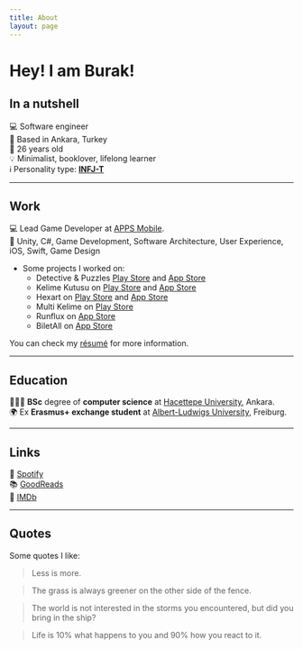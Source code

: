 ```yaml
---
title: About
layout: page
---
```

<!-- ![Profile Image]({{ site.url }}/{{ site.picture }}) -->

# Hey! I am Burak!

## In a nutshell

💻 Software engineer 
<br>
📍 Based in Ankara, Turkey
<br>
🎂 26 years old
<br>
💡 Minimalist, booklover, lifelong learner
<br>
ℹ️ Personality type: [**INFJ-T**](https://www.16personalities.com/profiles/19ea956f7d530)

--- 

## Work

💻 Lead Game Developer at [APPS Mobile][3]. 
<br>
🔑 Unity, C#, Game Development, Software Architecture, User Experience, iOS, Swift, Game Design

* Some projects I worked on:
  * Detective & Puzzles [Play Store](https://play.google.com/store/apps/details?id=tr.com.apps.detective.puzzle.mystery) and [App Store](https://apps.apple.com/tr/app/detective-puzzles-mystery/id1497671053)
  * Kelime Kutusu on [Play Store](https://play.google.com/store/apps/details?id=tr.com.apps.kk) and [App Store](https://itunes.apple.com/tr/app/kelimekutusu/id1464140890)
  * Hexart on [Play Store](https://play.google.com/store/apps/details?id=tr.com.apps.hexart) and [App Store](https://itunes.apple.com/tr/app/hexart/id1455322595)
  * Multi Kelime on [Play Store](https://play.google.com/store/apps/details?id=com.bif.multikelime)
  * Runflux on [App Store](https://itunes.apple.com/us/app/runflux/id1383179327)
  * BiletAll on [App Store](https://itunes.apple.com/tr/app//id873069066) 

You can check my [résumé](../assets/resume.pdf) for more information.

---

## Education

👨🏻‍🎓 **BSc** degree of **computer science**  at [Hacettepe University][1], Ankara. 
<br>
🌍 Ex **Erasmus+ exchange student** at [Albert-Ludwigs University][2], Freiburg.

---

## Links

🎵 [Spotify][4]
<br>
📚 [GoodReads][5]
<br>
🎥 [IMDb][6]

---

## Quotes

Some quotes I like: 

> Less is more.

> The grass is always greener on the other side of the fence.

> The world is not interested in the storms you encountered, but did you bring in the ship?

> Life is 10% what happens to you and 90% how you react to it.


[1]: https://cs.hacettepe.edu.tr
[2]: https://informatik.uni-freiburg.de
[3]: https://apps.com.tr
[4]: https://open.spotify.com/user/bekici 
[5]: https://www.goodreads.com/burakekici 
[6]: https://www.imdb.com/user/ur41656845 
